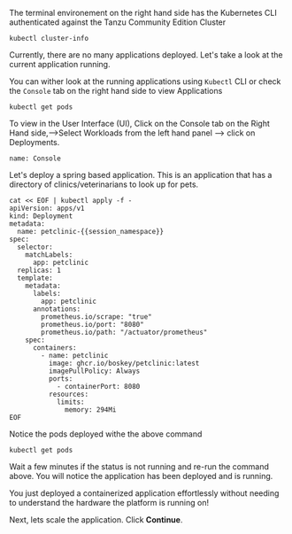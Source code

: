 The terminal environement on the right hand side has the Kubernetes CLI authenticated against the Tanzu Community Edition Cluster

```execute
kubectl cluster-info
```

Currently, there are no many applications deployed. Let's take a look at the current application running.

You can wither look at the running applications using `Kubectl` CLI or check the `Console` tab on the right hand side to view Applications

```execute
kubectl get pods
```

To view in the User Interface (UI), Click on the Console tab  on the Right Hand side,-->Select  Workloads from the left hand panel --> click on Deployments.

```dashboard:open-dashboard
name: Console
```

Let's deploy a spring based application. This is an application that has a directory of clinics/veterinarians to look up for pets.

```execute
cat << EOF | kubectl apply -f -
apiVersion: apps/v1
kind: Deployment
metadata:
  name: petclinic-{{session_namespace}}
spec:
  selector:
    matchLabels:
      app: petclinic
  replicas: 1
  template:
    metadata:
      labels:
        app: petclinic
      annotations:
        prometheus.io/scrape: "true"
        prometheus.io/port: "8080"
        prometheus.io/path: "/actuator/prometheus"
    spec:
      containers:
        - name: petclinic
          image: ghcr.io/boskey/petclinic:latest
          imagePullPolicy: Always
          ports:
            - containerPort: 8080
          resources:
            limits:
              memory: 294Mi
EOF
```

Notice the pods deployed withe the above command

```execute
kubectl get pods
```

Wait a few minutes if the status is not running and re-run the command above. You will notice the application has been deployed and is running.

You just deployed a containerized application effortlessly without needing to understand the hardware the platform is running on!

Next, lets scale the application. Click **Continue**. 